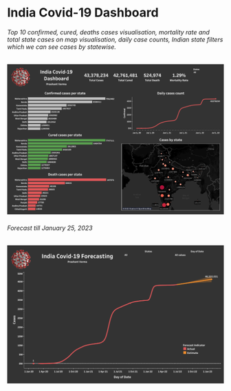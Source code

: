 # India Covid-19 Dashboard

###### Top 10 confirmed, cured, deaths cases visualisation, mortality rate and total state cases on map visualisation, daily case counts, Indian state filters which we can see cases by statewise. 

![](India_Covid19_Dashboard.png)

###### Forecast till January 25, 2023
![](IndiaCovid19Forecasting.png)
